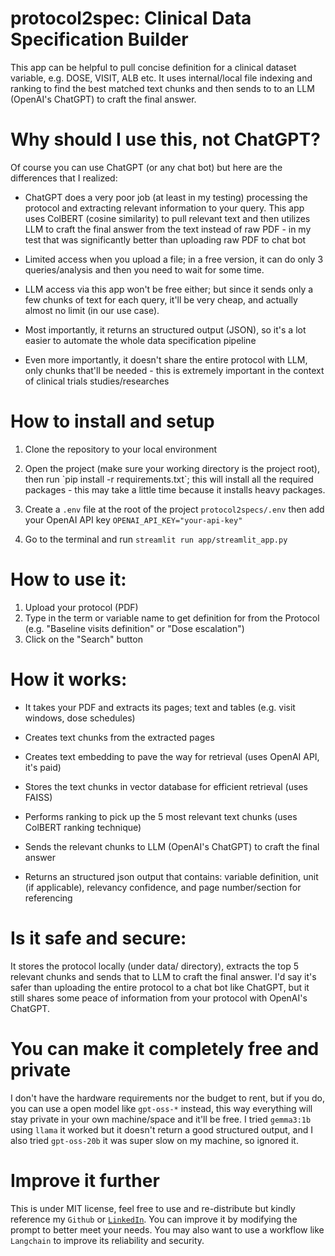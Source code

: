 # protocol2spec: Clinical Data Specification Builder

This app can be helpful to pull concise definition for a clinical dataset variable, e.g. DOSE, VISIT, ALB etc. It uses internal/local file indexing and ranking to find the best matched text chunks and then sends to to an LLM (OpenAI's ChatGPT) to craft the final answer.

# Why should I use this, not ChatGPT?

Of course you can use ChatGPT (or any chat bot) but here are the differences that I realized:

-   ChatGPT does a very poor job (at least in my testing) processing the protocol and extracting relevant information to your query. This app uses ColBERT (cosine similarity) to pull relevant text and then utilizes LLM to craft the final answer from the text instead of raw PDF - in my test that was significantly better than uploading raw PDF to chat bot

-   Limited access when you upload a file; in a free version, it can do only 3 queries/analysis and then you need to wait for some time.

-   LLM access via this app won't be free either; but since it sends only a few chunks of text for each query, it'll be very cheap, and actually almost no limit (in our use case).

-   Most importantly, it returns an structured output (JSON), so it's a lot easier to automate the whole data specification pipeline

-   Even more importantly, it doesn't share the entire protocol with LLM, only chunks that'll be needed - this is extremely important in the context of clinical trials studies/researches

# How to install and setup

1.  Clone the repository to your local environment

2.  Open the project (make sure your working directory is the project root), then run \`pip install -r requirements.txt\`; this will install all the required packages - this may take a little time because it installs heavy packages.

3.  Create a `.env` file at the root of the project `protocol2specs/.env` then add your OpenAI API key `OPENAI_API_KEY="your-api-key"`

4.  Go to the terminal and run `streamlit run app/streamlit_app.py`

# How to use it:

1.  Upload your protocol (PDF)
2.  Type in the term or variable name to get definition for from the Protocol (e.g. "Baseline visits definition" or "Dose escalation")
3.  Click on the "Search" button

# How it works:

-   It takes your PDF and extracts its pages; text and tables (e.g. visit windows, dose schedules)

-   Creates text chunks from the extracted pages

-   Creates text embedding to pave the way for retrieval (uses OpenAI API, it's paid)

-   Stores the text chunks in vector database for efficient retrieval (uses FAISS)

-   Performs ranking to pick up the 5 most relevant text chunks (uses ColBERT ranking technique)

-   Sends the relevant chunks to LLM (OpenAI's ChatGPT) to craft the final answer

-   Returns an structured json output that contains: variable definition, unit (if applicable), relevancy confidence, and page number/section for referencing

# Is it safe and secure:

It stores the protocol locally (under data/ directory), extracts the top 5 relevant chunks and sends that to LLM to craft the final answer. I'd say it's safer than uploading the entire protocol to a chat bot like ChatGPT, but it still shares some peace of information from your protocol with OpenAI's ChatGPT.

# You can make it completely free and private

I don't have the hardware requirements nor the budget to rent, but if you do, you can use a open model like `gpt-oss-*` instead, this way everything will stay private in your own machine/space and it'll be free. I tried `gemma3:1b` using `llama` it worked but it doesn't return a good structured output, and I also tried `gpt-oss-20b` it was super slow on my machine, so ignored it.

# Improve it further

This is under MIT license, feel free to use and re-distribute but kindly reference my `Github` or [`LinkedIn`](https://www.linkedin.com/in/amin-sherzad/). You can improve it by modifying the prompt to better meet your needs. You may also want to use a workflow like `Langchain` to improve its reliability and security.